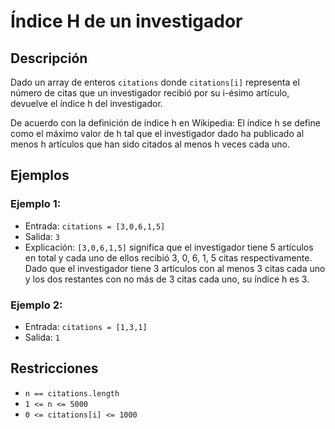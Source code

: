# Índice H de un investigador

## Descripción

Dado un array de enteros `citations` donde `citations[i]` representa el número de citas que un investigador recibió por su i-ésimo artículo, devuelve el índice h del investigador.

De acuerdo con la definición de índice h en Wikipedia: El índice h se define como el máximo valor de h tal que el investigador dado ha publicado al menos h artículos que han sido citados al menos h veces cada uno.

## Ejemplos

### Ejemplo 1:

- Entrada: `citations = [3,0,6,1,5]`
- Salida: `3`
- Explicación: `[3,0,6,1,5]` significa que el investigador tiene 5 artículos en total y cada uno de ellos recibió 3, 0, 6, 1, 5 citas respectivamente. Dado que el investigador tiene 3 artículos con al menos 3 citas cada uno y los dos restantes con no más de 3 citas cada uno, su índice h es 3.

### Ejemplo 2:

- Entrada: `citations = [1,3,1]`
- Salida: `1`

## Restricciones

- `n == citations.length`
- `1 <= n <= 5000`
- `0 <= citations[i] <= 1000`